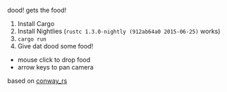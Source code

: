 dood! gets the food!

1. Install Cargo
2. Install Nightlies (`rustc 1.3.0-nightly (912ab64a0 2015-06-25)` works)
3. `cargo run`
4. Give dat dood some food!

- mouse click to drop food
- arrow keys to pan camera

based on [conway_rs](https://github.com/camjackson/conway_rs)
